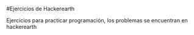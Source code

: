 #Ejercicios de Hackerearth

Ejercicios para practicar programación, los problemas se encuentran en hackerearth